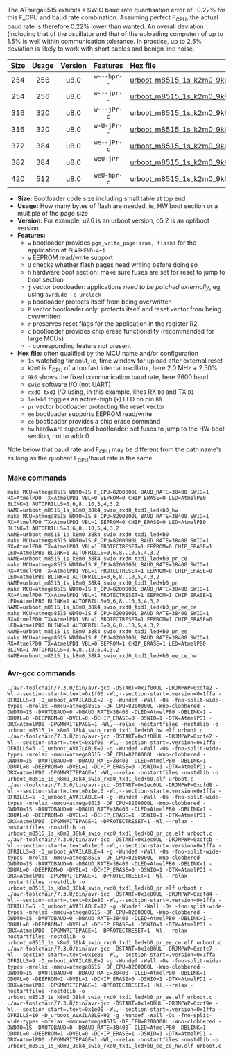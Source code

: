 The ATmega8515 exhibits a SWIO baud rate quantisation error of -0.22% for this F_CPU and baud rate combination. Assuming perfect F<sub>CPU</sub>, the actual baud rate is therefore 0.22% lower than wanted. An overall deviation (including that of the oscillator and that of the uploading computer) of up to 1.5% is well within communication tolerance. In practice, up to 2.5% deviation is likely to work with short cables and benign line noise.

|Size|Usage|Version|Features|Hex file|
|:-:|:-:|:-:|:-:|:--|
|254|256|u8.0|`w---hpr--`|[urboot_m8515_1s_k2m0_9k6_swio_rxd0_txd1_led+b0_hw.hex](https://raw.githubusercontent.com/stefanrueger/urboot.hex/main/mcus/atmega8515/watchdog_1_s/internal_oscillator_k%2B2.50%25/%2B2m000000_hz/%2B%2B%2B9k6_baud/uart0_rxd0_txd1/led%2Bb0/urboot_m8515_1s_k2m0_9k6_swio_rxd0_txd1_led%2Bb0_hw.hex)|
|254|256|u8.0|`w---jpr--`|[urboot_m8515_1s_k2m0_9k6_swio_rxd0_txd1_led+b0.hex](https://raw.githubusercontent.com/stefanrueger/urboot.hex/main/mcus/atmega8515/watchdog_1_s/internal_oscillator_k%2B2.50%25/%2B2m000000_hz/%2B%2B%2B9k6_baud/uart0_rxd0_txd1/led%2Bb0/urboot_m8515_1s_k2m0_9k6_swio_rxd0_txd1_led%2Bb0.hex)|
|316|320|u8.0|`w---jPr-c`|[urboot_m8515_1s_k2m0_9k6_swio_rxd0_txd1_led+b0_pr_ce.hex](https://raw.githubusercontent.com/stefanrueger/urboot.hex/main/mcus/atmega8515/watchdog_1_s/internal_oscillator_k%2B2.50%25/%2B2m000000_hz/%2B%2B%2B9k6_baud/uart0_rxd0_txd1/led%2Bb0/urboot_m8515_1s_k2m0_9k6_swio_rxd0_txd1_led%2Bb0_pr_ce.hex)|
|316|320|u8.0|`w-U-jPr--`|[urboot_m8515_1s_k2m0_9k6_swio_rxd0_txd1_led+b0_pr.hex](https://raw.githubusercontent.com/stefanrueger/urboot.hex/main/mcus/atmega8515/watchdog_1_s/internal_oscillator_k%2B2.50%25/%2B2m000000_hz/%2B%2B%2B9k6_baud/uart0_rxd0_txd1/led%2Bb0/urboot_m8515_1s_k2m0_9k6_swio_rxd0_txd1_led%2Bb0_pr.hex)|
|372|384|u8.0|`we--jPr-c`|[urboot_m8515_1s_k2m0_9k6_swio_rxd0_txd1_led+b0_pr_ee_ce.hex](https://raw.githubusercontent.com/stefanrueger/urboot.hex/main/mcus/atmega8515/watchdog_1_s/internal_oscillator_k%2B2.50%25/%2B2m000000_hz/%2B%2B%2B9k6_baud/uart0_rxd0_txd1/led%2Bb0/urboot_m8515_1s_k2m0_9k6_swio_rxd0_txd1_led%2Bb0_pr_ee_ce.hex)|
|382|384|u8.0|`weU-jPr--`|[urboot_m8515_1s_k2m0_9k6_swio_rxd0_txd1_led+b0_pr_ee.hex](https://raw.githubusercontent.com/stefanrueger/urboot.hex/main/mcus/atmega8515/watchdog_1_s/internal_oscillator_k%2B2.50%25/%2B2m000000_hz/%2B%2B%2B9k6_baud/uart0_rxd0_txd1/led%2Bb0/urboot_m8515_1s_k2m0_9k6_swio_rxd0_txd1_led%2Bb0_pr_ee.hex)|
|420|512|u8.0|`weU-hpr-c`|[urboot_m8515_1s_k2m0_9k6_swio_rxd0_txd1_led+b0_ee_ce_hw.hex](https://raw.githubusercontent.com/stefanrueger/urboot.hex/main/mcus/atmega8515/watchdog_1_s/internal_oscillator_k%2B2.50%25/%2B2m000000_hz/%2B%2B%2B9k6_baud/uart0_rxd0_txd1/led%2Bb0/urboot_m8515_1s_k2m0_9k6_swio_rxd0_txd1_led%2Bb0_ee_ce_hw.hex)|

- **Size:** Bootloader code size including small table at top end
- **Usage:** How many bytes of flash are needed, ie, HW boot section or a multiple of the page size
- **Version:** For example, u7.6 is an urboot version, o5.2 is an optiboot version
- **Features:**
  + `w` bootloader provides `pgm_write_page(sram, flash)` for the application at `FLASHEND-4+1`
  + `e` EEPROM read/write support
  + `U` checks whether flash pages need writing before doing so
  + `h` hardware boot section: make sure fuses are set for reset to jump to boot section
  + `j` vector bootloader: applications *need to be patched externally*, eg, using `avrdude -c urclock`
  + `p` bootloader protects itself from being overwritten
  + `P` vector bootloader only: protects itself and reset vector from being overwritten
  + `r` preserves reset flags for the application in the register R2
  + `c` bootloader provides chip erase functionality (recommended for large MCUs)
  + `-` corresponding feature not present
- **Hex file:** often qualified by the MCU name and/or configuration
  + `1s` watchdog timeout, ie, time window for upload after external reset
  + `k2m0` is F<sub>CPU</sub> of a too fast internal oscillator, here 2.0 MHz + 2.50%
  + `9k6` shows the fixed communication baud rate, here 9600 baud
  + `swio` software I/O (not UART)
  + `rxd0 txd1` I/O using, in this example, lines RX `D0` and TX `D1`
  + `led+b0` toggles an active-high (`+`) LED on pin `B0`
  + `pr` vector bootloader protecting the reset vector
  + `ee` bootloader supports EEPROM read/write
  + `ce` bootloader provides a chip erase command
  + `hw` hardware supported bootloader: set fuses to jump to the HW boot section, not to addr 0


Note below that baud rate and F<sub>CPU</sub> may be different from the path name's as long as the quotient F<sub>CPU</sub>/baud rate is the same.

### Make commands
```
make MCU=atmega8515 WDTO=1S F_CPU=8200000L BAUD_RATE=38400 SWIO=1 RX=AtmelPD0 TX=AtmelPD1 VBL=0 EEPROM=0 CHIP_ERASE=0 LED=AtmelPB0 BLINK=1 AUTOFRILLS=0,6,8..10,5,4,3,2 NAME=urboot_m8515_1s_k8m0_38k4_swio_rxd0_txd1_led+b0_hw
make MCU=atmega8515 WDTO=1S F_CPU=8200000L BAUD_RATE=38400 SWIO=1 RX=AtmelPD0 TX=AtmelPD1 VBL=1 EEPROM=0 CHIP_ERASE=0 LED=AtmelPB0 BLINK=1 AUTOFRILLS=0,6,8..10,5,4,3,2 NAME=urboot_m8515_1s_k8m0_38k4_swio_rxd0_txd1_led+b0
make MCU=atmega8515 WDTO=1S F_CPU=8200000L BAUD_RATE=38400 SWIO=1 RX=AtmelPD0 TX=AtmelPD1 VBL=1 PROTECTRESET=1 EEPROM=0 CHIP_ERASE=1 LED=AtmelPB0 BLINK=1 AUTOFRILLS=0,6,8..10,5,4,3,2 NAME=urboot_m8515_1s_k8m0_38k4_swio_rxd0_txd1_led+b0_pr_ce
make MCU=atmega8515 WDTO=1S F_CPU=8200000L BAUD_RATE=38400 SWIO=1 RX=AtmelPD0 TX=AtmelPD1 VBL=1 PROTECTRESET=1 EEPROM=0 CHIP_ERASE=0 LED=AtmelPB0 BLINK=1 AUTOFRILLS=0,6,8..10,5,4,3,2 NAME=urboot_m8515_1s_k8m0_38k4_swio_rxd0_txd1_led+b0_pr
make MCU=atmega8515 WDTO=1S F_CPU=8200000L BAUD_RATE=38400 SWIO=1 RX=AtmelPD0 TX=AtmelPD1 VBL=1 PROTECTRESET=1 EEPROM=1 CHIP_ERASE=1 LED=AtmelPB0 BLINK=1 AUTOFRILLS=0,6,8..10,5,4,3,2 NAME=urboot_m8515_1s_k8m0_38k4_swio_rxd0_txd1_led+b0_pr_ee_ce
make MCU=atmega8515 WDTO=1S F_CPU=8200000L BAUD_RATE=38400 SWIO=1 RX=AtmelPD0 TX=AtmelPD1 VBL=1 PROTECTRESET=1 EEPROM=1 CHIP_ERASE=0 LED=AtmelPB0 BLINK=1 AUTOFRILLS=0,6,8..10,5,4,3,2 NAME=urboot_m8515_1s_k8m0_38k4_swio_rxd0_txd1_led+b0_pr_ee
make MCU=atmega8515 WDTO=1S F_CPU=8200000L BAUD_RATE=38400 SWIO=1 RX=AtmelPD0 TX=AtmelPD1 VBL=0 EEPROM=1 CHIP_ERASE=1 LED=AtmelPB0 BLINK=1 AUTOFRILLS=0,6,8..10,5,4,3,2 NAME=urboot_m8515_1s_k8m0_38k4_swio_rxd0_txd1_led+b0_ee_ce_hw
```

### Avr-gcc commands
```
./avr-toolchain/7.3.0/bin/avr-gcc -DSTART=0x1f00UL -DRJMPWP=0xcfe2 -Wl,--section-start=.text=0x1f00 -Wl,--section-start=.version=0x1ffa -DFRILLS=3 -D_urboot_AVAILABLE=2 -g -Wundef -Wall -Os -fno-split-wide-types -mrelax -mmcu=atmega8515 -DF_CPU=8200000L -Wno-clobbered -DWDTO=1S -DAUTOBAUD=0 -DBAUD_RATE=38400 -DLED=AtmelPB0 -DBLINK=1 -DDUAL=0 -DEEPROM=0 -DVBL=0 -DCHIP_ERASE=0 -DSWIO=1 -DTX=AtmelPD1 -DRX=AtmelPD0 -DPGMWRITEPAGE=1 -Wl,--relax -nostartfiles -nostdlib -o urboot_m8515_1s_k8m0_38k4_swio_rxd0_txd1_led+b0_hw.elf urboot.c
./avr-toolchain/7.3.0/bin/avr-gcc -DSTART=0x1f00UL -DRJMPWP=0xcfe2 -Wl,--section-start=.text=0x1f00 -Wl,--section-start=.version=0x1ffa -DFRILLS=3 -D_urboot_AVAILABLE=2 -g -Wundef -Wall -Os -fno-split-wide-types -mrelax -mmcu=atmega8515 -DF_CPU=8200000L -Wno-clobbered -DWDTO=1S -DAUTOBAUD=0 -DBAUD_RATE=38400 -DLED=AtmelPB0 -DBLINK=1 -DDUAL=0 -DEEPROM=0 -DVBL=1 -DCHIP_ERASE=0 -DSWIO=1 -DTX=AtmelPD1 -DRX=AtmelPD0 -DPGMWRITEPAGE=1 -Wl,--relax -nostartfiles -nostdlib -o urboot_m8515_1s_k8m0_38k4_swio_rxd0_txd1_led+b0.elf urboot.c
./avr-toolchain/7.3.0/bin/avr-gcc -DSTART=0x1ec0UL -DRJMPWP=0xcfd8 -Wl,--section-start=.text=0x1ec0 -Wl,--section-start=.version=0x1ffa -DFRILLS=5 -D_urboot_AVAILABLE=4 -g -Wundef -Wall -Os -fno-split-wide-types -mrelax -mmcu=atmega8515 -DF_CPU=8200000L -Wno-clobbered -DWDTO=1S -DAUTOBAUD=0 -DBAUD_RATE=38400 -DLED=AtmelPB0 -DBLINK=1 -DDUAL=0 -DEEPROM=0 -DVBL=1 -DCHIP_ERASE=1 -DSWIO=1 -DTX=AtmelPD1 -DRX=AtmelPD0 -DPGMWRITEPAGE=1 -DPROTECTRESET=1 -Wl,--relax -nostartfiles -nostdlib -o urboot_m8515_1s_k8m0_38k4_swio_rxd0_txd1_led+b0_pr_ce.elf urboot.c
./avr-toolchain/7.3.0/bin/avr-gcc -DSTART=0x1ec0UL -DRJMPWP=0xcfcb -Wl,--section-start=.text=0x1ec0 -Wl,--section-start=.version=0x1ffa -DFRILLS=8 -D_urboot_AVAILABLE=4 -g -Wundef -Wall -Os -fno-split-wide-types -mrelax -mmcu=atmega8515 -DF_CPU=8200000L -Wno-clobbered -DWDTO=1S -DAUTOBAUD=0 -DBAUD_RATE=38400 -DLED=AtmelPB0 -DBLINK=1 -DDUAL=0 -DEEPROM=0 -DVBL=1 -DCHIP_ERASE=0 -DSWIO=1 -DTX=AtmelPD1 -DRX=AtmelPD0 -DPGMWRITEPAGE=1 -DPROTECTRESET=1 -Wl,--relax -nostartfiles -nostdlib -o urboot_m8515_1s_k8m0_38k4_swio_rxd0_txd1_led+b0_pr.elf urboot.c
./avr-toolchain/7.3.0/bin/avr-gcc -DSTART=0x1e80UL -DRJMPWP=0xcfd4 -Wl,--section-start=.text=0x1e80 -Wl,--section-start=.version=0x1ffa -DFRILLS=5 -D_urboot_AVAILABLE=12 -g -Wundef -Wall -Os -fno-split-wide-types -mrelax -mmcu=atmega8515 -DF_CPU=8200000L -Wno-clobbered -DWDTO=1S -DAUTOBAUD=0 -DBAUD_RATE=38400 -DLED=AtmelPB0 -DBLINK=1 -DDUAL=0 -DEEPROM=1 -DVBL=1 -DCHIP_ERASE=1 -DSWIO=1 -DTX=AtmelPD1 -DRX=AtmelPD0 -DPGMWRITEPAGE=1 -DPROTECTRESET=1 -Wl,--relax -nostartfiles -nostdlib -o urboot_m8515_1s_k8m0_38k4_swio_rxd0_txd1_led+b0_pr_ee_ce.elf urboot.c
./avr-toolchain/7.3.0/bin/avr-gcc -DSTART=0x1e80UL -DRJMPWP=0xcfc7 -Wl,--section-start=.text=0x1e80 -Wl,--section-start=.version=0x1ffa -DFRILLS=9 -D_urboot_AVAILABLE=2 -g -Wundef -Wall -Os -fno-split-wide-types -mrelax -mmcu=atmega8515 -DF_CPU=8200000L -Wno-clobbered -DWDTO=1S -DAUTOBAUD=0 -DBAUD_RATE=38400 -DLED=AtmelPB0 -DBLINK=1 -DDUAL=0 -DEEPROM=1 -DVBL=1 -DCHIP_ERASE=0 -DSWIO=1 -DTX=AtmelPD1 -DRX=AtmelPD0 -DPGMWRITEPAGE=1 -DPROTECTRESET=1 -Wl,--relax -nostartfiles -nostdlib -o urboot_m8515_1s_k8m0_38k4_swio_rxd0_txd1_led+b0_pr_ee.elf urboot.c
./avr-toolchain/7.3.0/bin/avr-gcc -DSTART=0x1e00UL -DRJMPWP=0xcf9e -Wl,--section-start=.text=0x1e00 -Wl,--section-start=.version=0x1ffa -DFRILLS=10 -D_urboot_AVAILABLE=92 -g -Wundef -Wall -Os -fno-split-wide-types -mrelax -mmcu=atmega8515 -DF_CPU=8200000L -Wno-clobbered -DWDTO=1S -DAUTOBAUD=0 -DBAUD_RATE=38400 -DLED=AtmelPB0 -DBLINK=1 -DDUAL=0 -DEEPROM=1 -DVBL=0 -DCHIP_ERASE=1 -DSWIO=1 -DTX=AtmelPD1 -DRX=AtmelPD0 -DPGMWRITEPAGE=1 -Wl,--relax -nostartfiles -nostdlib -o urboot_m8515_1s_k8m0_38k4_swio_rxd0_txd1_led+b0_ee_ce_hw.elf urboot.c
```

